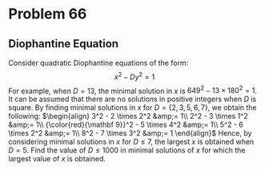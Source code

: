 # Problem 66
## Diophantine Equation

Consider quadratic Diophantine equations of the form:
$$x^2 - Dy^2 = 1$$
For example, when $D=13$, the minimal solution in $x$ is $649^2 - 13 \times 180^2 = 1$.
It can be assumed that there are no solutions in positive integers when $D$ is square.
By finding minimal solutions in $x$ for $D = \{2, 3, 5, 6, 7\}$, we obtain the following:
$\begin{align}
3^2 - 2 \times 2^2 &amp;= 1\\
2^2 - 3 \times 1^2 &amp;= 1\\
{\color{red}{\mathbf 9}}^2 - 5 \times 4^2 &amp;= 1\\
5^2 - 6 \times 2^2 &amp;= 1\\
8^2 - 7 \times 3^2 &amp;= 1
\end{align}$
Hence, by considering minimal solutions in $x$ for $D \le 7$, the largest $x$ is obtained when $D=5$.
Find the value of $D \le 1000$ in minimal solutions of $x$ for which the largest value of $x$ is obtained.
